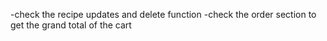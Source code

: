-check the recipe updates and delete function
-check the order section to get the grand total of the cart